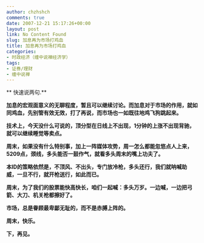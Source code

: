 ```yaml
---
author: chzhshch
comments: true
date: 2007-12-21 15:17:26+00:00
layout: post
link: No Content Found
slug: 加息再为市场打鸡血
title: 加息再为市场打鸡血
categories:
- 时政经济（缠中说禅经济学）
tags:
- 证券/理财
- 缠中说禅
---
```


			

** 快速说两句.**

**加息的宏观面意义的无聊程度，暂且可以继续讨论。而加息对于市场的作用，就如同鸡血，先别管有效无效，打了再说，而市场也一如既往地鸡飞狗跳起来。**

**技术上，今天没什么可说的，顶分型在日线上不出现，1分钟的上涨不出现背驰，就可以继续睡觉等卖点。**

**周末，如果没有什么特别事，加上一阵媒体攻势，周一怎么都能忽悠点人上来，5209点，颈线，多头能否一鼓作气，就看多头周末的嘴上功夫了。**

**本ID的策略依然是，不顶风、不出头，专门放冷枪，多头还行，我们就呐喊助威，一旦不行，就开枪送行，如此而已。**

**周末，为了我们的股票能快高快长，咱们一起喊：多头万岁。一边喊，一边把弓箭、大刀、机关枪都擦好了。**

**市场，总是眷顾最卑鄙无耻的，而不是赤膊上阵的。**

**周末，快乐。**

**下，再见。**
